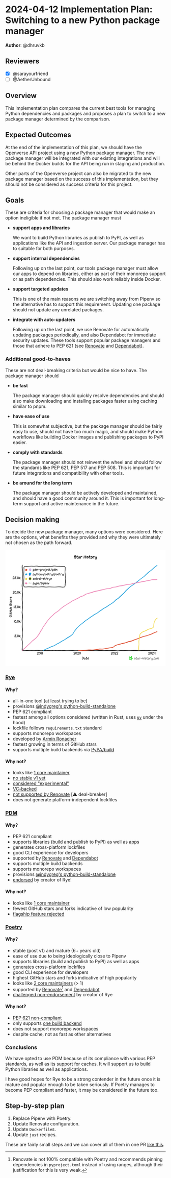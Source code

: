 # 2024-04-12 Implementation Plan: Switching to a new Python package manager

**Author**: @dhruvkb

<!-- See the implementation plan guide for more information: https://github.com/WordPress/openverse/tree/19791f51c063d0979112f4b9f4eeace04c8cf5ff/docs/projects#implementation-plans-status-in-rfc -->
<!-- This template is exhaustive and may include sections which aren't relevant to your project. Feel free to remove any sections which would not be useful to have. -->

## Reviewers

<!-- Choose two people at your discretion who make sense to review this based on their existing expertise. Check in to make sure folks aren't currently reviewing more than one other proposal or RFC. -->

- [x] @sarayourfriend
- [ ] @AetherUnbound

## Overview

<!-- An overview of the implementation plan, if necessary. Save any specific steps for the section(s) below. -->

This implementation plan compares the current best tools for managing Python
dependencies and packages and proposes a plan to switch to a new package manager
determined by the comparison.

## Expected Outcomes

At the end of the implementation of this plan, we should have the Openverse API
project using a new Python package manager. The new package manager will be
integrated with our existing integrations and will be behind the Docker builds
for the API being run in staging and production.

Other parts of the Openverse project can also be migrated to the new package
manager based on the success of this implementation, but they should not be
considered as success criteria for this project.

## Goals

These are criteria for choosing a package manager that would make an option
ineligible if not met. The package manager must

- **support apps and libraries**

  We want to build Python libraries as publish to PyPI, as well as applications
  like the API and ingestion server. Our package manager has to suitable for
  both purposes.

- **support internal dependencies**

  Following up on the last point, our tools package manager must allow our apps
  to depend on libraries, either as part of their monorepo support or as path
  dependencies. This should also work reliably inside Docker.

- **support targeted updates**

  This is one of the main reasons we are switching away from Pipenv so the
  alternative has to support this requirement. Updating one package should not
  update any unrelated packages.

- **integrate with auto-updaters**

  Following up on the last point, we use Renovate for automatically updating
  packages periodically, and also Dependabot for immediate security updates.
  These tools support popular package managers and those that adhere to PEP 621
  (see [Renovate](https://docs.renovatebot.com/modules/manager/pep621/) and
  [Dependabot](https://docs.github.com/en/code-security/dependabot/dependabot-version-updates/about-dependabot-version-updates#pip-and-pip-compile)).

### Additional good-to-haves

These are not deal-breaking criteria but would be nice to have. The package
manager should

- **be fast**

  The package manager should quickly resolve dependencies and should also make
  downloading and installing packages faster using caching similar to pnpm.

- **have ease of use**

  This is somewhat subjective, but the package manager should be fairly easy to
  use, should not have too much magic, and should make Python workflows like
  building Docker images and publishing packages to PyPI easier.

- **comply with standards**

  The package manager should not reinvent the wheel and should follow the
  standards like PEP 621, PEP 517 and PEP 508. This is important for future
  integrations and compatibility with other tools.

- **be around for the long term**

  The package manager should be actively developed and maintained, and should
  have a good community around it. This is important for long-term support and
  active maintenance in the future.

## Decision making

To decide the new package manager, many options were considered. Here are the
options, what benefits they provided and why they were ultimately not chosen as
the path forward.

![](./star_history.png)

### [Rye](https://rye-up.com/)

#### Why?

- all-in-one tool (at least trying to be)
- provisions
  [@indygreg's python-build-standalone](https://github.com/indygreg/python-build-standalone)
- PEP 621 compliant
- fastest among all options considered (written in Rust, uses
  [`uv`](https://github.com/astral-sh/uv/) under the hood)
- lockfile follows `requirements.txt` standard
- supports monorepo workspaces
- developed by [Armin Ronacher](https://github.com/mitsuhiko)
- fastest growing in terms of GitHub stars
- supports multiple build backends via
  [PyPA/build](https://build.pypa.io/en/stable/)

#### Why not?

- looks like
  [1 core maintainer](https://github.com/astral-sh/rye/graphs/contributors)
- [no stable v1 yet](https://github.com/astral-sh/rye/releases)
- [considered "experimental"](https://github.com/search?q=repo:astral-sh/rye%20experimental&type=code)
- [VC-backed](https://astral.sh/about)
- [not supported by Renovate](https://github.com/renovatebot/renovate/issues/25273)
  [⚠️ deal-breaker]
- does not generate platform-independent lockfiles

### [PDM](https://pdm-project.org/)

#### Why?

- PEP 621 compliant
- supports libraries (build and publish to PyPI) as well as apps
- generates cross-platform lockfiles
- good CLI experience for developers
- supported by [Renovate](https://docs.renovatebot.com/modules/manager/pep621/)
  and
  [Dependabot](https://docs.github.com/en/code-security/dependabot/dependabot-version-updates/about-dependabot-version-updates#pip-and-pip-compile)
- supports multiple build backends
- supports monorepo workspaces
- provisions
  [@indygreg's python-build-standalone](https://github.com/indygreg/python-build-standalone)
- [endorsed](https://github.com/astral-sh/rye/discussions/6#discussioncomment-5700997)
  by creator of Rye!

#### Why not?

- looks like
  [1 core maintainer](https://github.com/pdm-project/pdm/graphs/contributors)
- fewest GitHub stars and forks indicative of low popularity
- [flagship feature rejected](https://pdm-project.org/en/latest/usage/pep582/)

### [Poetry](https://python-poetry.org/)

#### Why?

- stable (post v1) and mature (6+ years old)
- ease of use due to being ideologically close to Pipenv
- supports libraries (build and publish to PyPI) as well as apps
- generates cross-platform lockfiles
- good CLI experience for developers
- highest GitHub stars and forks indicative of high popularity
- looks like
  [2 core maintainers](https://github.com/python-poetry/poetry/graphs/contributors)
  (> 1)
- supported by
  [Renovate](https://docs.renovatebot.com/modules/manager/poetry/)[^poetry_reno]
  and
  [Dependabot](https://docs.github.com/en/code-security/dependabot/dependabot-version-updates/configuration-options-for-the-dependabot.yml-file#package-ecosystem)
- [challenged non-endorsement](https://github.com/astral-sh/rye/discussions/6#discussioncomment-5702537)
  by creator of Rye

[^poetry_reno]:
    Renovate is not 100% compatible with Poetry and recommends pinning
    dependencies in `pyproject.toml` instead of using ranges, although their
    justification for this is very weak.

#### Why not?

- [PEP 621 non-compliant](https://github.com/python-poetry/roadmap/issues/3)
- only supports
  [one build backend](https://github.com/python-poetry/poetry-core)
- does not support monorepo workspaces
- despite cache, not as fast as other alternatives

### Conclusions

We have opted to use PDM because of its compliance with various PEP standards,
as well as its support for caches. It will support us to build Python libraries
as well as applications.

I have good hopes for Rye to be a strong contender in the future once it is
mature and popular enough to be taken seriously. If Poetry manages to become PEP
compliant and faster, it may be considered in the future too.

## Step-by-step plan

1. Replace Pipenv with Poetry.
2. Update Renovate configuration.
3. Update `Dockerfile`s.
4. Update `just` recipes.

These are fairly small steps and we can cover all of them in one PR
[like this](https://github.com/WordPress/openverse/pull/4107).
